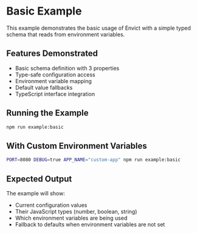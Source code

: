 # Basic Example

This example demonstrates the basic usage of Envict with a simple typed schema that reads from environment variables.

## Features Demonstrated

- Basic schema definition with 3 properties
- Type-safe configuration access
- Environment variable mapping
- Default value fallbacks
- TypeScript interface integration

## Running the Example

```bash
npm run example:basic
```

## With Custom Environment Variables

```bash
PORT=8080 DEBUG=true APP_NAME="custom-app" npm run example:basic
```

## Expected Output

The example will show:

- Current configuration values
- Their JavaScript types (number, boolean, string)
- Which environment variables are being used
- Fallback to defaults when environment variables are not set
